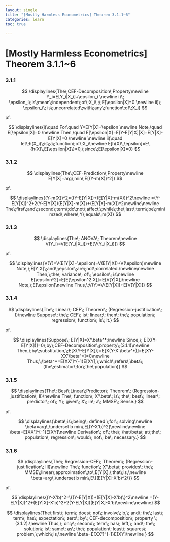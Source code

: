 ```yaml
---
layout: single
title: "[Mostly Harmless Econometrics] Theorem 3.1.1~6"
categories: learn
toc: true

---
```




# [Mostly Harmless Econometrics] Theorem 3.1.1~6



### 3.1.1

$$
\displaylines{The\;CEF-Decomposition\;Property\newline
Y_i=E[Y_i|X_i]+\epsilon_i \newline
i)\; \epsilon_i\;is\;mean\;independent\;of\;X_i\,;\;E[\epsilon|X]=0 \newline
ii)\; \epsilon_i\; is\;uncorrelated\;with\;any\;function\;of\;X_i}
$$



pf.


$$
\displaylines{i)\quad For\quad Y=E[Y|X]+\epsilon \newline
Note,\quad E[\epsilon|X]=0 \newline
Then,\quad E[\epsilon|X]=E[Y-E[Y|X]|X]=E[Y|X]-E[Y|X]=0 \newline \newline
ii)\quad let\;h(X_i)\;is\;a\;function\;of\;X_i\newline
E[h(X)\,\epsilon]=E\{h(X)\,E[\epsilon|X]\}=0,\;since\;E[\epsilon|X]=0}
$$







### 3.1.2

$$
\displaylines{The\;CEF-Prediction\;Property\newline
E[Y|X]=arg\,min\,E[(Y-m(X))^2]}
$$





pf.


$$
\displaylines{(Y-m(X))^2=((Y-E[Y|X])+(E[Y|X]-m(X)))^2\newline
=(Y-E[Y|X])^2+2(Y-E[Y|X])(E[Y|X]-m(X))+(E[Y|X]-m(X))^2\newline\newline
The\;first\;and\;second\;term\;do\;not\;affect;\;while\;the\;last\;term\;be\;minimzed\;where\;Y\;equals\;m(X)}
$$







### 3.1.3

$$
\displaylines{The\; ANOVA\; Theorem\newline
V(Y_i)=V(E[Y_i|X_i])+E[V(Y_i|X_i)]}
$$



pf.


$$
\displaylines{V(Y)=V(E[Y|X]+\epsilon)=V(E[Y|X])+V(\epsilon)\newline
Note,\;E[Y|X]\;and\;\epsilon\;are\;not\;correlated.\newline\newline
Then,\;the\; variance\; of\; \epsilon\; is\newline
E[\epsilon^2]=E[E[\epsilon^2|X]]=E[V[Y|X]]\newline
Note,\;E[\epsilon]\newline
Thus,\;V(Y)=V(E[Y|X])+E[V[Y|X]]}
$$







### 3.1.4

$$
\displaylines{The\; Linear\; CEF\; Theorem\; (Regression-justification\; I)\newline
Suppose\; the\; CEF\; is\; linear;\; then\; the\; population\; regression\; function\; is\; it.}
$$



pf.


$$
\displaylines{Suppose\; E[Y|X]=X'\beta^*;\newline
Since,\; E[X(Y-E[Y|X])]=0\;by\;CEF-Decomposition\;property\;(3.1.1)\newline
Then,\;by\;substitution,\;E[X(Y-E[Y|X])]=E[X(Y-X'\beta^*)]=E[XY-XX'\beta^*]=0\newline
Thus,\;\beta^*=E[XX']^{-1}E[XY],\;which\;refers\;\beta\;(the\;estimator\;for\;the\;population)}
$$







### 3.1.5

$$
\displaylines{The\; Best\;Linear\;Predictor\; Theorem\; (Regression-justification\; II)\newline
The\; function\; X'\beta\; is\; the\; best\; linear\; predictor\; of\; Y\; given\; X\; in\; a\; MMSE\; Sense.}
$$



pf.


$$
\displaylines{\beta\;is\;being\; defined \;for\; solving\newline
\beta=arg\,\underset b min\,E[(Y-X'b)^2]\newline\newline
\beta=E[XX']^{-1}E[XY]\newline
Derivation\; of\; the\; \hat\beta\; at\;the\; population\; regression\; would\; not\; be\; necessary.}
$$







### 3.1.6

$$
\displaylines{The\; Regression-CEF\; Theorem\; (Regression-justification\; III)\newline
The\; function\; X'\beta\; provides\; the\; MMSE\;linear\;approximation\;to\;E[Y|X],\;that\;is,\newline
\beta=arg\,\underset b min\,E\{(E[Y|X]-X'b)^2\}}
$$



pf.


$$
\displaylines{(Y-X'b)^2=\{(Y-E[Y|X])+(E[Y|X]-X'b)\}^2\newline
=(Y-E[Y|X])^2+(E[Y|X]-X'b)^2+2(Y-E[Y|X])(E[Y|X]-X'b)\newline\newline}
$$

$$
\displaylines{The\;first\; term\; does\; not\; involve\; b,\; and\; the\; last\; term\; has\; expectation\; zero\; by\; CEF-decomposition\; property \;(3.1.2).\newline
Thus,\; only\; second\; term\; has\; left,\; and\; the\; solution\; is\; same\; as\; the\; population\; least\; squares\; problem,\;which\;is,\newline
\beta=E[XX']^{-1}E[XY]\newline
}
$$

